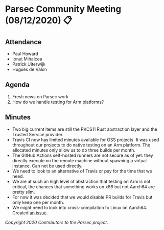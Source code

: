 # Parsec Community Meeting (08/12/2020) 📋

## Attendance

- Paul Howard
- Ionuț Mihalcea
- Patrick Uiterwijk
- Hugues de Valon

## Agenda

1. Fresh news on Parsec work
2. How do we handle testing for Arm platforms?

## Minutes

- Two big current items are still the PKCS11 Rust abstraction layer and the Trusted Service
   provider.
- Travis CI now has limited minutes available for OSS projects. It was used throughout our projects
   to do native testing on an Arm platform. The allocated minutes only allow us to do three builds
   per month.
- The GitHub Actions self-hosted runners are not secure as of yet: they directly execute on the
   remote machine without spawning a virtual instance. Can not be used directly.
- We need to look to an alternative of Travis or pay for the time that we need.
- We are at such an high level of abstraction that testing on Arm is not critical, the chances that
   something works on x86 but not Aarch64 are pretty slim.
- For now it was decided that we would disable PR builds for Travis but only keep one per month.
- We might need to look into cross-compilation to Linux on Aarch64. Created [an
   issue](https://github.com/parallaxsecond/parsec/issues/300).

*Copyright 2020 Contributors to the Parsec project.*
